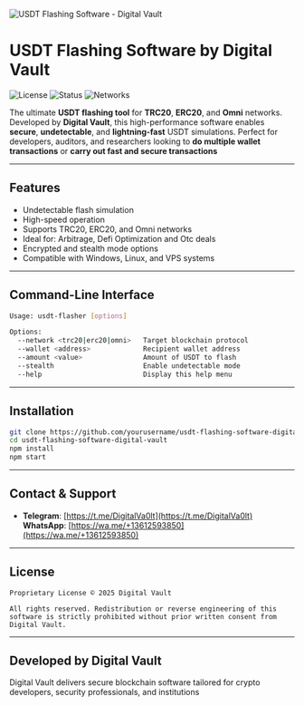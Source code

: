 ![USDT Flashing Software - Digital Vault](banner.png)

#  USDT Flashing Software by Digital Vault

![License](https://img.shields.io/badge/license-Proprietary-red)
![Status](https://img.shields.io/badge/status-Active-brightgreen)
![Networks](https://img.shields.io/badge/Supported%20Networks-TRC20%2C%20ERC20%2C%20Omni-blue)

The ultimate **USDT flashing tool** for **TRC20**, **ERC20**, and **Omni** networks. Developed by **Digital Vault**, this high-performance software enables **secure**, **undetectable**, and **lightning-fast** USDT simulations. Perfect for developers, auditors, and researchers looking to **do multiple wallet transactions** or **carry out fast and secure transactions** 

---

##  Features

-  Undetectable flash simulation
-  High-speed operation
-  Supports TRC20, ERC20, and Omni networks
-  Ideal for: Arbitrage, Defi Optimization and Otc deals
-  Encrypted and stealth mode options
-  Compatible with Windows, Linux, and VPS systems

---

##  Command-Line Interface

```bash
Usage: usdt-flasher [options]

Options:
  --network <trc20|erc20|omni>   Target blockchain protocol
  --wallet <address>             Recipient wallet address
  --amount <value>               Amount of USDT to flash
  --stealth                      Enable undetectable mode
  --help                         Display this help menu
```

---

##  Installation

```bash
git clone https://github.com/yourusername/usdt-flashing-software-digital-vault.git
cd usdt-flashing-software-digital-vault
npm install
npm start
```

---

##  Contact & Support

-  **Telegram**: [https://t.me/DigitalVa0lt](https://t.me/DigitalVa0lt)  
 **WhatsApp**: [https://wa.me/+13612593850](https://wa.me/+13612593850)


---

##  License

```text
Proprietary License © 2025 Digital Vault

All rights reserved. Redistribution or reverse engineering of this software is strictly prohibited without prior written consent from Digital Vault.
```

---

##  Developed by Digital Vault

Digital Vault delivers secure blockchain software tailored for crypto developers, security professionals, and institutions
